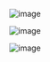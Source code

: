 ![image](https://github.com/user-attachments/assets/77f5993e-487a-4048-8fe7-3462aa5cda25)

![image](https://github.com/user-attachments/assets/799bb16f-757e-4457-8b5f-ce15186d06d6)

![image](https://github.com/user-attachments/assets/c38b9f8b-6c68-48e4-b49e-97aeec1d3d71)

